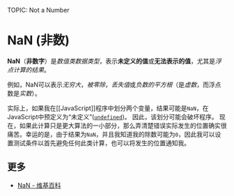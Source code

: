 TOPIC: Not a Number

# NaN (非数)

**NaN**（**非数字**）是*数值类数据类型*，表示**未定义的值**或**无法表示的值**，尤其是*浮点计算的结果*。

例如，NaN可以表示*无穷大*，*被零除*，*丢失值*或*负数的平方根*（是*虚数*，而浮点数是*实数*）。

实际上，如果我在[[JavaScript]]程序中划分两个变量，结果可能是`NaN`，在JavaScript中预定义为“未定义”([`undefined`](/zh-hans/webfrontend/undefined))。
因此，该划分可能会破坏程序。 现在，如果此计算只是更大算法的一小部分，那么弄清楚错误实际发生的位置确实很痛苦。幸运的是，由于结果为`NaN`，并且我知道我的除数可能为`0`，因此我可以设置测试条件以首先避免任何此类计算，也可以将发生的位置通知我。

## 更多

- [NaN - 维基百科](https://en.wikipedia.org/wiki/NaN)
